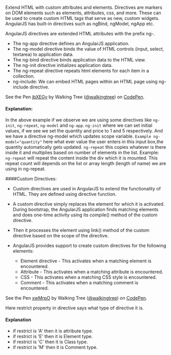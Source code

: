 Extend HTML with custom attributes and elements. Directives are markers on DOM elements such as elements,	attributes, css, and more. These can be used to create custom HTML tags that serve as new, custom widgets. AngularJS has built-in directives such as ngBind, ngModel, ngApp etc.

AngularJS directives are extended HTML attributes with the prefix ng-.

*	The ng-app directive defines an AngularJS application.
*	The ng-model directive binds the value of HTML controls (input, select, textarea) to application data.
*	The ng-bind directive binds application data to the HTML view.
*	The ng-init  directive initializes application data.
*	The ng-repeat directive repeats html elements for each item in a collection.
*	ng-include: We can embed HTML pages within an HTML page using ng-include directive.

<p data-height="268" data-theme-id="0" data-slug-hash="jbXEGy" data-default-tab="result" data-user="walkingtree" class='codepen'>See the Pen <a href='http://codepen.io/walkingtree/pen/jbXEGy/'>jbXEGy</a> by Walking Tree (<a href='http://codepen.io/walkingtree'>@walkingtree</a>) on <a href='http://codepen.io'>CodePen</a>.</p>
<script async src="//assets.codepen.io/assets/embed/ei.js"></script>

#### Explanation:
In the above example if we observe we are using some directives like `ng-init`, `ng-repeat`, `ng-model` and `ng-app`.
`ng-init` where we can set initial values, if we see we set the quantity and price to 1 and 5 respectively.
And we have a directive ng-model which updates scope variable.
`Example ng-model="quantity"` here what ever value the user enters in this input box,the quantity automatically gets updated.
`ng-repeat` this copies whatever is there inside it and multiplies based on number of elements in the list.
Example: `ng-repeat` will repeat the content inside the div which it is mounted. This repeat count will depends on the list or array length (length of name) we are using in ng-repeat.



####Custom Directives: 
* Custom directives are used in AngularJS to extend the functionality of HTML. They are defined using directive function. 
* A custom directive simply replaces the element for which it is activated. During bootstrap, the AngularJS application finds matching elements and does one-time activity using its compile() method of the custom directive.
* Then it processes the element using link() method of the custom directive based on the scope of the directive. 
* AngularJS provides support to create custom directives for the following elements:

  * Element directive - This activates when a matching element is encountered.
  * Attribute - This activates when a matching attribute is encountered.
  * CSS - This activates when a matching CSS style is encountered.
  * Comment - This activates when a matching comment is encountered.

<p data-height="268" data-theme-id="0" data-slug-hash="xwMrpO" data-default-tab="result" data-user="walkingtree" class='codepen'>See the Pen <a href='http://codepen.io/walkingtree/pen/xwMrpO/'>xwMrpO</a> by Walking Tree (<a href='http://codepen.io/walkingtree'>@walkingtree</a>) on <a href='http://codepen.io'>CodePen</a>.</p>
<script async src="//assets.codepen.io/assets/embed/ei.js"></script>

Here restrict property in directive says what type of directive it is.

#### Explanation 
* if restrict is 'A' then it is attribute type.
* if restrict is 'E' then it is Element type.
* if restrict is 'C' then it is Class type.
* if restrict is 'M' then it is Comment type.


